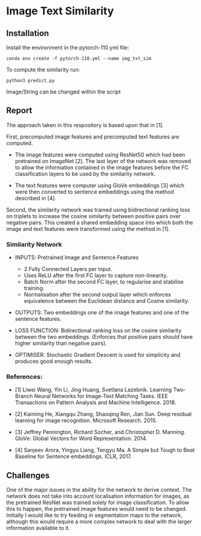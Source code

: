 # Image Text Similarity

## Installation
Install the environment in the pytorch-110.yml file:
```
conda env create -f pytorch-110.yml --name img_txt_sim
```
To compute the similarity run:
```
python3 predict.py
```
Image/String can be changed within the script

## Report

The approach taken in this respository is based upon that in [1].

First, precomputed image features and precomputed text features are computed.

* The image features were computed using ResNet50 which had been pretrained on ImageNet [2]. The last layer of the network was removed to allow the information contained in the image features before the FC classification layers to be used by the similarity network.

* The text features were computer using GloVe embeddings [3] which were then converted to sentence embeddings using the method described in [4].

Second, the similarity network was trained using bidirectional ranking loss on triplets to increase the cosine similarity between positive pairs over negative pairs. This created a shared embedding space into which both the image and text features were transformed using the method in [1].

### Similarity Network

- INPUTS: Pretrained Image and Sentence Features
  - 2 Fully Connected Layers per input.
  - Uses ReLU after the first FC layer to capture non-linearity.
  - Batch Norm after the second FC layer, to regularise and stabilise training.
  - Normalisation after the second output layer which enforces equivalence between the Euclidean distance and Cosine similarity.
 
- OUTPUTS: Two embeddings one of the image features and one of the sentence features.

- LOSS FUNCTION: Bidirectional ranking loss on the cosine similarity between the two embeddings. (Enforces that positive pairs should have higher similarity than negative pairs).

- OPTIMISER: Stochastic Gradient Descent is used for simplicity and produces good enough results.


### References:

* [1] Liwei Wang, Yin Li, Jing Huang, Svetlana Lazebnik. Learning Two-Branch Neural Networks for Image-Text Matching Tasks. IEEE Transactions on Pattern Analysis and Machine Intelligence. 2018.

* [2] Kaiming He, Xiangqu Zhang, Shaoqing Ren, Jian Sun. Deep residual learning for image recognition. Microsoft Research. 2015.

* [3] Jeffrey Pennington, Richard Socher, and Christopher D. Manning. GloVe: Global Vectors for Word Representation. 2014.

* [4] Sanjeev Arora, Yingyu Liang, Tengyu Ma. A Simple but Tough to Beat Baseline for Sentence embeddings. ICLR, 2017.


## Challenges

One of the major issues in the ability for the network to derive context. The network does not take into account localisation information for images, as the pretrained ResNet was trained solely for image classification. To allow this to happen, the pretrained image features would need to be changed. Initially I would like to try feeding in segmentation maps to the network, although this would require a more complex network to deal with the larger information available to it.
